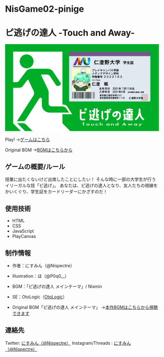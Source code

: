 # NisGame02-pinige

# ピ逃げの達人 -Touch and Away-
![ロゴ画像](rogo.jpg)

Play!
→[ゲームはこちら](http://nismin.my-style.in/pinige/)

Original BGM
→[BGMはこちらから](https://www.youtube.com/watch?v=iXs6LAa6YeI)

## ゲームの概要/ルール
授業に出たくないけど出席したことにしたい！
そんな時に一部の大学生が行うイリーガルな技「ピ逃げ」。
あなたは、ピ逃げの達人となり、友人たちの視線をかいくぐり、学生証をカードリーダーにかざすのだ！

## 使用技術
- HTML
- CSS
- JavaScript
- PlayCanvas

## 制作情報
- 作者：にすみん（@Nispectre）
- Illustration：ほ（@P0q0__）
- BGM：「ピ逃げの達人 メインテーマ」/ Nismin
- SE：OtoLogic（[OtoLogic](https://otologic.jp/)）

- Original BGM「ピ逃げの達人 メインテーマ」
→[本作BGMはこちらから視聴できます](https://www.youtube.com/watch?v=iXs6LAa6YeI)
## 連絡先
Twitter: [にすみん（@Nispectre）](https://twitter.com/Nispectre)
Instagram/Threads : [にすみん（@Nispectre）](https://www.instagram.com/nispectre/)
